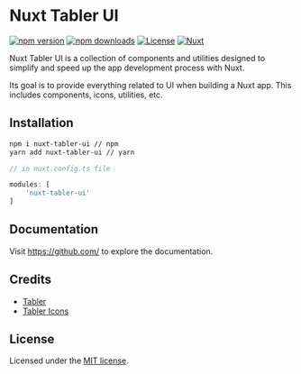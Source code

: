 # Nuxt Tabler UI

[![npm version][npm-version-src]][npm-version-href]
[![npm downloads][npm-downloads-src]][npm-downloads-href]
[![License][license-src]][license-href]
[![Nuxt][nuxt-src]][nuxt-href]

Nuxt Tabler UI is a collection of components and utilities designed to simplify and speed up the app development process with Nuxt.

Its goal is to provide everything related to UI when building a Nuxt app. This includes components, icons, utilities, etc.


## Installation

```bash
npm i nuxt-tabler-ui // npm
yarn add nuxt-tabler-ui // yarn
```

```typescript
// in nuxt.config.ts file

modules: [
    'nuxt-tabler-ui'
]
```


## Documentation

Visit https://github.com/ to explore the documentation.

## Credits

- [Tabler](https://tabler.io/)
- [Tabler Icons](https://tabler.io/icons)

## License

Licensed under the [MIT license](https://opensource.org/license/mit).

<!-- Badges -->
[npm-version-src]: https://img.shields.io/npm/v/nuxt-tabler-ui/latest.svg?style=flat&colorA=18181B&colorB=28CF8D
[npm-version-href]: https://npmjs.com/package/nuxt-tabler-ui

[npm-downloads-src]: https://img.shields.io/npm/dm/nuxt-tabler-ui.svg?style=flat&colorA=18181B&colorB=28CF8D
[npm-downloads-href]: https://npmjs.com/package/nuxt-tabler-ui

[license-src]: https://img.shields.io/github/license/nuxt/ui.svg?style=flat&colorA=18181B&colorB=28CF8D
[license-href]: https://github.com/nuxt/ui/blob/main/LICENSE

[nuxt-src]: https://img.shields.io/badge/Nuxt-18181B?logo=nuxt.js
[nuxt-href]: https://nuxt.com